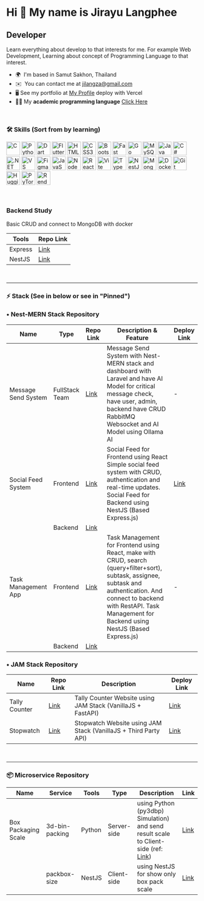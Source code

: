 
Hi 👋 My name is Jirayu Langphee
================================

Developer
---------

Learn everything about develop to that interests for me. For example Web Development, Learning about concept of Programming Language to that interest.

* 🌍  I'm based in Samut Sakhon, Thailand
* ✉️  You can contact me at [jilangza@gmail.com](mailto:jilangza@gmail.com)
* 🖥️  See my portfolio at [My Profile](https://landingprofile-ebon.vercel.app/) deploy with Vercel
* 👨‍💻 My **academic programming language** [Click Here](https://github.com/L-Jirayu/academic-programing-repo-link)

</br>

### 🛠️ Skills (Sort from by learning)

<p align="left">
<a href="https://docs.microsoft.com/en-us/cpp/?view=msvc-170" target="_blank" rel="noreferrer"><img src="https://raw.githubusercontent.com/danielcranney/readme-generator/main/public/icons/skills/c-colored.svg" width="36" height="36" alt="C" title="C"/></a>
<a href="https://www.python.org/" target="_blank" rel="noreferrer"><img src="https://raw.githubusercontent.com/danielcranney/readme-generator/main/public/icons/skills/python-colored.svg" width="36" height="36" alt="Python" title="Python"/></a>
<a href="https://dart.dev/" target="_blank" rel="noreferrer"><img src="https://raw.githubusercontent.com/danielcranney/readme-generator/main/public/icons/skills/dart-colored.svg" width="36" height="36" alt="Dart" title="Dart"/></a>
<a href="https://flutter.dev/" target="_blank" rel="noreferrer"><img src="https://raw.githubusercontent.com/danielcranney/readme-generator/main/public/icons/skills/flutter-colored.svg" width="36" height="36" alt="Flutter" title="Flutter"/></a>
<a href="https://developer.mozilla.org/en-US/docs/Glossary/HTML5" target="_blank" rel="noreferrer"><img src="https://raw.githubusercontent.com/danielcranney/readme-generator/main/public/icons/skills/html5-colored.svg" width="36" height="36" alt="HTML5" title="HTML5"/></a>
<a href="https://www.w3.org/TR/CSS/#css" target="_blank" rel="noreferrer"><img src="https://raw.githubusercontent.com/danielcranney/readme-generator/main/public/icons/skills/css3-colored.svg" width="36" height="36" alt="CSS3" title="CSS3"/></a>
<a href="https://getbootstrap.com/" target="_blank" rel="noreferrer"><img src="https://raw.githubusercontent.com/danielcranney/readme-generator/main/public/icons/skills/bootstrap-colored.svg" alt="Bootstrap" title="Bootstrap" width="36" height="36"/></a>
<a href="https://fastapi.tiangolo.com/" target="_blank" rel="noreferrer"><img src="https://raw.githubusercontent.com/danielcranney/readme-generator/main/public/icons/skills/fastapi-colored.svg" alt="Fast API" title="Fast API" width="36" height="36"/></a>
<a href="https://go.dev/doc/" target="_blank" rel="noreferrer"><img src="https://raw.githubusercontent.com/danielcranney/readme-generator/main/public/icons/skills/go-colored.svg" alt="Go" title="Go" width="36" height="36" /></a>
<a href="https://www.mysql.com/" target="_blank" rel="noreferrer"><img src="https://raw.githubusercontent.com/danielcranney/readme-generator/main/public/icons/skills/mysql-colored.svg" alt="MySQL" title="MySQL" width="36" height="36"/></a>
<a href="https://www.oracle.com/java/" target="_blank" rel="noreferrer"><img src="https://raw.githubusercontent.com/danielcranney/readme-generator/main/public/icons/skills/java-colored.svg" width="36" height="36" alt="Java" title="Java"/></a>
<a href="https://docs.microsoft.com/en-us/dotnet/csharp/" target="_blank" rel="noreferrer"><img src="https://raw.githubusercontent.com/danielcranney/readme-generator/main/public/icons/skills/csharp-colored.svg" width="36" height="36" alt="C#" title="C#"/></a>
<a href="https://dotnet.microsoft.com/en-us/" target="_blank" rel="noreferrer"><img src="https://raw.githubusercontent.com/danielcranney/readme-generator/main/public/icons/skills/dot-net-colored.svg" width="36" height="36" alt=".NET" title=".NET"/></a>
<a href="https://code.visualstudio.com/" target="_blank" rel="noreferrer"><img src="https://raw.githubusercontent.com/danielcranney/readme-generator/main/public/icons/skills/visualstudiocode-colored.svg" width="36" height="36" alt="VS Code" title="VS Code"/></a>
<a href="https://www.figma.com/" target="_blank" rel="noreferrer"><img src="https://raw.githubusercontent.com/danielcranney/readme-generator/main/public/icons/skills/figma-colored.svg" alt="Figma" title="Figma" width="36" height="36" /></a>
<a href="https://developer.mozilla.org/en-US/docs/Web/JavaScript" target="_blank" rel="noreferrer"><img src="https://raw.githubusercontent.com/danielcranney/readme-generator/main/public/icons/skills/javascript-colored.svg" width="36" height="36" alt="JavaScript" title="JavaScript"/></a>
<a href="https://nodejs.org/en/" target="_blank" rel="noreferrer"><img src="https://raw.githubusercontent.com/danielcranney/readme-generator/main/public/icons/skills/nodejs-colored.svg" alt="NodeJS" title="NodeJS" width="36" height="36" /></a>
<a href="https://reactjs.org/" target="_blank" rel="noreferrer"><img src="https://raw.githubusercontent.com/danielcranney/readme-generator/main/public/icons/skills/react-colored.svg" width="36" height="36" alt="React" title="React"/></a>
<a href="https://vitejs.dev/" target="_blank" rel="noreferrer"><img src="https://raw.githubusercontent.com/danielcranney/readme-generator/main/public/icons/skills/vite-colored.svg" width="36" height="36" alt="Vite" title="Vite"/></a>
<a href="https://www.typescriptlang.org/" target="_blank" rel="noreferrer"><img src="https://raw.githubusercontent.com/danielcranney/readme-generator/main/public/icons/skills/typescript-colored.svg" width="36" height="36" alt="TypeScript" title="TypeScript"/></a>
<a href="https://docs.nestjs.com/" target="_blank" rel="noreferrer"><img src="https://raw.githubusercontent.com/danielcranney/readme-generator/main/public/icons/skills/nestjs-colored.svg" width="36" height="36" alt="NestJS" title="NestJS"/></a>
<a href="https://www.mongodb.com/" target="_blank" rel="noreferrer"><img src="https://raw.githubusercontent.com/danielcranney/readme-generator/main/public/icons/skills/mongodb-colored.svg" width="36" height="36" alt="MongoDB" title="MongoDB"/></a>
<a href="https://www.docker.com/" target="_blank" rel="noreferrer"><img src="https://raw.githubusercontent.com/danielcranney/readme-generator/main/public/icons/skills/docker-colored.svg" width="36" height="36" alt="Docker" title="Docker"/></a>
<a href="https://git-scm.com/" target="_blank" rel="noreferrer"><img src="https://raw.githubusercontent.com/danielcranney/readme-generator/main/public/icons/skills/git-colored.svg" width="36" height="36" alt="Git" title="Git"/></a>
<a href="https://huggingface.co/" target="_blank" rel="noreferrer"><img src="https://raw.githubusercontent.com/danielcranney/readme-generator/main/public/icons/skills/huggingface-colored.svg" alt="Hugging Face" title="Hugging Face" width="36" height="36" /></a>
<a href="https://pytorch.org/" target="_blank" rel="noreferrer"><img src="https://raw.githubusercontent.com/danielcranney/readme-generator/main/public/icons/skills/pytorch-colored.svg" alt="PyTorch" title="PyTorch" width="36" height="36" /></a>
<a href="https://render.com/" target="_blank" rel="noreferrer"><img src="https://raw.githubusercontent.com/danielcranney/readme-generator/main/public/icons/skills/render-colored.svg" alt="Render" title="Render" width="36" height="36" /></a>
</p>

</br>

### Backend Study 
Basic CRUD and connect to MongoDB with docker

|   Tools   | Repo Link | 
|-----------------|----------------|
|   Express  | [Link](https://github.com/L-Jirayu/product-express) | 
|   NestJS   | [Link](https://github.com/L-Jirayu/stopwatch)   | 


</br>

---

### ⚡ Stack (See in below or see in "Pinned")

<p align="left">

### • Nest-MERN Stack Repository

|   Name   |   Type   | Repo Link | Description & Feature | Deploy Link |
|-----------------|---------|-----------|--------------|------------|
| Message Send System  | FullStack Team | [Link](https://github.com/L-Jirayu/message-send-system) | Message Send System with Nest-MERN stack and dashboard with Laravel and have AI Model for critical message check, have user, admin, backend have CRUD RabbitMQ Websocket and AI Model using Ollama AI   |     -       |
| Social Feed System    | Frontend | [Link](https://github.com/L-Jirayu/social-feed-front) | Social Feed for Frontend using React Simple social feed system with CRUD, authentication and real-time updates. Social Feed for Backend using NestJS (Based Express.js) |      [Link](https://minifeed.vercel.app/)       |
|                 | Backend | [Link](https://github.com/L-Jirayu/social-feed-back) |  |              |
| Task Management App   | Frontend | [Link](https://github.com/L-Jirayu/task-management-front) | Task Management for Frontend using React, make with CRUD, search (query+filter+sort), subtask, assignee, subtask and authentication. And connect to backend with RestAPI. Task Management for Backend using NestJS (Based Express.js)  |     -       |
|                 | Backend | [Link](https://github.com/L-Jirayu/task-management-back) |  |            |



### • JAM Stack Repository

|   Name   | Repo Link | Description | Deploy Link |
|-----------------|----------------|-------------|-------------|
|   Tally Counter  | [Link](https://github.com/L-Jirayu/tally-counter) | Tally Counter Website using JAM Stack (VanillaJS + FastAPI)  | [Link](https://tally-counter-gold.vercel.app/)
|   Stopwatch      | [Link](https://github.com/L-Jirayu/stopwatch) | Stopwatch Website using JAM Stack (VanillaJS + Third Party API) | [Link](https://stopwatch-sigma-olive.vercel.app/)

</p></br>


---

<p align="left">
  
### 📦 Microservice Repository 

| Name | Service | Tools | Type | Description | Link |
|-----------------|---------|---------|-----------|-------------|-------------|
| Box Packaging Scale | 3d-bin-packing   | Python | Server-side | using Python (py3dbp) Simulation) and send result scale to Client-side (ref: [Link](https://github.com/jerry800416/3D-bin-packing)) | [Link](https://github.com/L-Jirayu/3d-bin-packing)
|      | packbox-size  | NestJS | Client-side | using NestJS for show only box pack scale  | [Link](https://github.com/L-Jirayu/packbox-size) |

</p>
